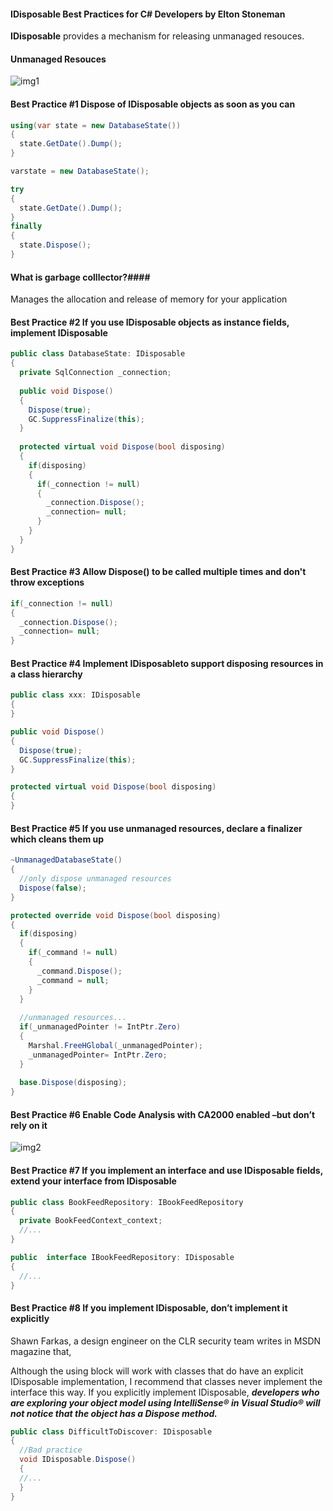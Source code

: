 #### IDisposable Best Practices for C# Developers by Elton Stoneman ####

__IDisposable__ provides a mechanism for releasing unmanaged resouces.

#### Unmanaged Resouces ####

![img1](https://user-images.githubusercontent.com/5309726/47963359-22cdd180-e066-11e8-8d37-832d07a898c3.png)

#### Best Practice #1 Dispose of IDisposable objects as soon as you can ####
```csharp
using(var state = new DatabaseState())
{
  state.GetDate().Dump();
}
```

```csharp
varstate = new DatabaseState();

try
{
  state.GetDate().Dump();
}
finally
{
  state.Dispose();
}
```

#### What is garbage colllector?####

Manages the allocation and release of memory for your application

#### Best Practice #2 If you use IDisposable objects as instance fields, implement IDisposable ####

```csharp
public class DatabaseState: IDisposable
{
  private SqlConnection _connection;
  
  public void Dispose()
  {
    Dispose(true);
    GC.SuppressFinalize(this);
  }
  
  protected virtual void Dispose(bool disposing)
  {
    if(disposing)
    {
      if(_connection != null)
      {
        _connection.Dispose();
        _connection= null;
      }
    }
  }
}
```

#### Best Practice #3 Allow Dispose() to be called multiple times and don't throw exceptions ####

```csharp
if(_connection != null)
{
  _connection.Dispose();
  _connection= null;
}
```

#### Best Practice #4 Implement IDisposableto support disposing resources in a class hierarchy ####

```csharp
public class xxx: IDisposable
{
}
```

```csharp
public void Dispose()
{
  Dispose(true);
  GC.SuppressFinalize(this);
}
```

```csharp
protected virtual void Dispose(bool disposing)
{
}
```

#### Best Practice #5 If you use unmanaged resources, declare a finalizer which cleans them up ####

```csharp
~UnmanagedDatabaseState()
{
  //only dispose unmanaged resources
  Dispose(false);
}

protected override void Dispose(bool disposing)
{
  if(disposing)
  {
    if(_command != null)
    {
      _command.Dispose();
      _command = null;
    }
  }
  
  //unmanaged resources...
  if(_unmanagedPointer != IntPtr.Zero)
  {
    Marshal.FreeHGlobal(_unmanagedPointer);
    _unmanagedPointer= IntPtr.Zero;
  }
  
  base.Dispose(disposing);
}
```
#### Best Practice #6 Enable Code Analysis with CA2000 enabled –but don’t rely on it ####

![img2](https://user-images.githubusercontent.com/5309726/47964111-c5d71900-e06f-11e8-8dac-e593c183cd95.png)

#### Best Practice #7 If you implement an interface and use IDisposable fields, extend your interface from IDisposable ####

```csharp
public class BookFeedRepository: IBookFeedRepository
{
  private BookFeedContext_context;
  //...
}

public  interface IBookFeedRepository: IDisposable
{
  //...
}
```

#### Best Practice #8 If you implement IDisposable, don’t implement it explicitly ####

Shawn Farkas, a design engineer on the CLR security team writes in MSDN magazine that,

Although the using block will work with classes that do have an explicit IDisposable implementation, I recommend that classes never implement the interface this way. If you explicitly implement IDisposable, ***developers who are exploring your object model using IntelliSense® in Visual Studio® will not notice that the object has a Dispose method.***

```csharp
public class DifficultToDiscover: IDisposable
{
  //Bad practice
  void IDisposable.Dispose()
  {
  //...
  }
}
```
